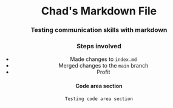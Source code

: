 <header>

<!--
  <<< Author: Chad Eckles
-->

# Chad's Markdown File


### Testing communication skills with markdown


### Steps involved


- Made changes to `index.md`
- Merged changes to the `main` branch
- Profit $$$$

#### Code area section

``` 
Testing code area section

```

